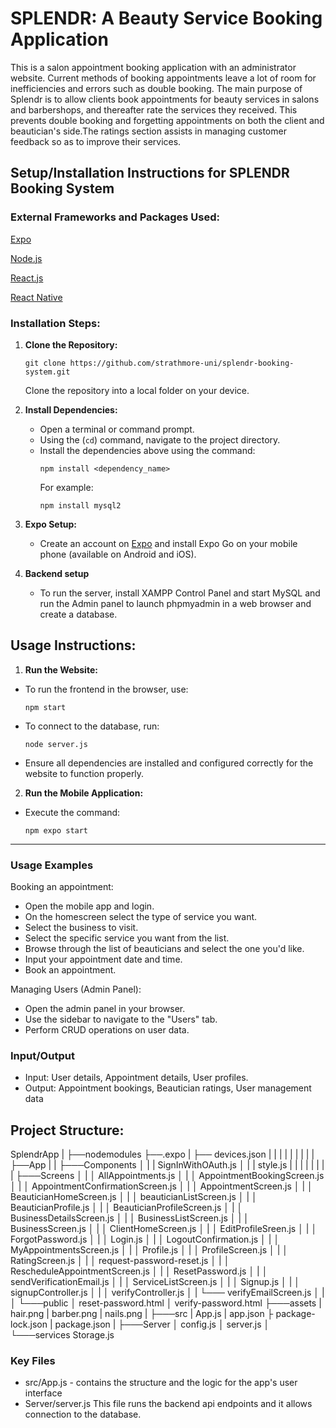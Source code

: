 #  SPLENDR: A Beauty Service Booking Application 

This is a salon appointment booking application with an administrator website. Current methods of booking appointments leave a lot of room for inefficiencies and errors such as double booking. The main purpose of Splendr is to allow clients book appointments for beauty services in salons and barbershops, and thereafter rate the services they received. This prevents double booking and forgetting appointments on both the client and beautician's side.The ratings section assists in managing customer feedback so as to improve their services.

## **Setup/Installation Instructions for SPLENDR Booking System**

### External Frameworks and Packages Used:
[Expo](https://expo.dev/) 

[Node.js](https://node.js.org/en)

[React.js](https://react.dev)

[React Native](https://reactnative.dev)
### Installation Steps:

1. **Clone the Repository:**
   ```
   git clone https://github.com/strathmore-uni/splendr-booking-system.git
   ```
   Clone the repository into a local folder on your device.

2. **Install Dependencies:**
   - Open a terminal or command prompt.
   - Using the (`cd`) command, navigate to the project directory.
   - Install the dependencies above using the command:
     ```
     npm install <dependency_name>
     ```
     For example:
     ```
     npm install mysql2
     ```

3. **Expo Setup:**
   - Create an account on [Expo](https://expo.dev/) and install Expo Go on your mobile phone (available on Android and iOS).
  
4. **Backend setup**
   - To run the server, install XAMPP Control Panel and start MySQL and run the Admin panel to launch phpmyadmin in a web browser and create a database.

    

## **Usage Instructions:**

1.  **Run the Website:**
   - To run the frontend in the browser, use:
     ```
     npm start
     ```
   - To connect to the database, run:
     ```
     node server.js
     ```
   - Ensure all dependencies are installed and configured correctly for the website to function properly.

2.  **Run the Mobile Application:**
   - Execute the command:
     ```
     npm expo start
     ```

---
### Usage Examples

Booking an appointment:

* Open the mobile app and login.
* On the homescreen select the type of service you want.
* Select the business to visit.
* Select the specific service you want from the list.
* Browse through the list of beauticians and select the one you'd like.
* Input your appointment date and time.
* Book an appointment.

Managing Users (Admin Panel):

* Open the admin panel in your browser.
* Use the sidebar to navigate to the "Users" tab.
* Perform CRUD operations on user data.

### Input/Output

* Input: User details, Appointment details, User profiles.
* Output: Appointment bookings, Beautician ratings, User management data


## **Project Structure:**

SplendrApp
|
├──nodemodules
├──.expo
|    ├── devices.json
|    |
|    |
|    |
|    |
|    ├──App
|    |    ├───Components
│    |    |       SignInWithOAuth.js
│    |    |       style.js
|    |    |
|    |    |
|    |    ├───Screens
│    |           │   AllAppointments.js
│    |           │   AppointmentBookingScreen.js
│    |           │   AppointmentConfirmationScreen.js
│    |           │   AppointmentScreen.js
│    |           │   BeauticianHomeScreen.js
│    |           │   beauticianListScreen.js
│    |           │   BeauticianProfile.js
│    |           │   BeauticianProfileScreen.js
│    |           │   BusinessDetailsScreen.js
│    |           │   BusinessListScreen.js
│    |           │   BusinessScreen.js
│    |           │   ClientHomeScreen.js
│    |           │   EditProfileSreen.js
│    |           │   ForgotPassword.js
│    |           │   Login.js
│    |           │   LogoutConfirmation.js
│    |           │   MyAppointmentsScreen.js
│    |           │   Profile.js
│    |           │   ProfileScreen.js
│    |           │   RatingScreen.js
│    |           │   request-password-reset.js
│    |           │   RescheduleAppointmentScreen.js
│    |           │   ResetPassword.js
│    |           │   sendVerificationEmail.js
│    |           │   ServiceListScreen.js
│    |           │   Signup.js
│    |           │   signupController.js
│    |           │   verifyController.js
│    |           └───  verifyEmailScreen.js
│    |          
│    └───public
│           reset-password.html
│           verify-password.html
├───assets
|      hair.png
|      barber.png
|      nails.png
|
├───src
|      App.js
|      app.json
├      package-lock.json
|      package.json
|
├───Server
│       config.js
│       server.js
│
└───services
        Storage.js


 ### Key Files
- src/App.js - contains the structure and the logic for the app's user interface
- Server/server.js This file runs the backend api endpoints and it allows connection to the database.



